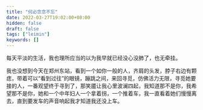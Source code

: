 ```yaml
---
title: "何必念念不忘"
date: 2022-03-27T19:02:00+08:00
hidden: false
draft: false
tags: ["leimin"]
keywords: []
---
```


​		每天平淡的生活，我也理所应当的以为我早就已经没心没肺了，也无牵挂。

​		我也没想到今天在郑州东站，看到一个如你一般的人，齐肩的头发，脖子右边有颗痣，带着可以“看到过往”的眼镜，蹦跳之间，来回寻觅，仿佛活力无限，寻觅她要接的人，一番观望终于寻到了，那笑靥让我心里波澜四起，我知道那不是你，我希望那不是你，她和一个中年妇人一个拿着拐，一个推着车，我一直看着她们慢慢离去，直到要发车的声音响起我才知道我还没上车。

